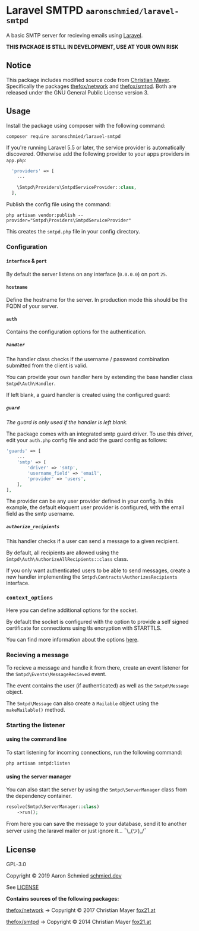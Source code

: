 # Laravel SMTPD <small>`aaronschmied/laravel-smtpd`</small>

A basic SMTP server for recieving emails using [Laravel](https://laravel.com/).

**THIS PACKAGE IS STILL IN DEVELOPMENT, USE AT YOUR OWN RISK**

## Notice

This package includes modified source code from [Christian Mayer](https://fox21.at/). Specifically the packages [thefox/network](https://github.com/TheFox/network) and [thefox/smtpd](https://github.com/TheFox/smtpd). Both are released under the GNU General Public License version 3.


## Usage

Install the package using composer with the following command:

```
composer require aaronschmied/laravel-smtpd
```

If you're running Laravel 5.5 or later, the service provider is automatically discovered. Otherwise add the following provider to your apps providers in `app.php`:

```php
  'providers' => [
    ...
    
    \Smtpd\Providers\SmtpdServiceProvider::class,
  ],
```

Publish the config file using the command:

```
php artisan vendor:publish --provider="Smtpd\Providers\SmtpdServiceProvider"
```

This creates the `smtpd.php` file in your config directory.

### Configuration

#### `interface` & `port`
By default the server listens on any interface (`0.0.0.0`) on port `25`.

#### `hostname`

Define the hostname for the server. In production mode this should be the FQDN of your server.

#### `auth`

Contains the configuration options for the authentication.

##### `handler`

The handler class checks if the username / password combination submitted from the client is valid.

You can provide your own handler here by extending the base handler class `Smtpd\Auth\Handler`.

If left blank, a guard handler is created using the configured guard:


##### `guard`

*The guard is only used if the handler is left blank.*

The package comes with an integrated smtp guard driver. To use this driver, edit your `auth.php` config file and add the guard config as follows:

```php
'guards' => [
    ...
    'smtp' => [
        'driver' => 'smtp',
        'username_field' => 'email',
        'provider' => 'users',
    ],
],
```

The provider can be any user provider defined in your config. In this example, the default eloquent user provider is configured, with the email field as the smtp username.

##### `authorize_recipients`

This handler checks if a user can send a message to a given recipient.

By default, all recipients are allowed using the `Smtpd\Auth\AuthorizeAllRecipients::class` class.

If you only want authenticated users to be able to send messages, create a new handler implementing the `Smtpd\Contracts\AuthorizesRecipients` interface.


### `context_options`

Here you can define additional options for the socket.

By default the socket is configured with the option to provide a self signed certificate for connections using tls encryption with STARTTLS.

You can find more information about the options [here](https://php.net/manual/de/function.stream-context-create.php).

### Recieving a message

To recieve a message and handle it from there, create an event listener for the `Smtpd\Events\MessageRecieved` event.

The event contains the user (if authenticated) as well as the `Smtpd\Message` object.

The `Smtpd\Message` can also create a `Mailable` object using the `makeMailable()` method. 

### Starting the listener

#### using the command line

To start listening for incoming connections, run the following command:

```
php artisan smtpd:listen
```

#### using the server manager

You can also start the server by using the `Smtpd\ServerManager` class from the dependency container.

```php
resolve(Smtpd\ServerManager::class)
    ->run();
```

From here you can save the message to your database, send it to another server using the laravel mailer or just ignore it... ¯\\\_(ツ)\_/¯

## License

GPL-3.0

Copyright &copy; 2019 Aaron Schmied [schmied.dev](https://schmied.dev)

See [LICENSE](LICENSE)

**Contains sources of the following packages:**

[thefox/network](https://github.com/TheFox/network#license)
&rarr;
Copyright &copy; 2017 Christian Mayer [fox21.at](https://fox21.at/)

[thefox/smtpd](https://github.com/TheFox/smtpd#license)
&rarr;
Copyright &copy; 2014 Christian Mayer [fox21.at](https://fox21.at/)



